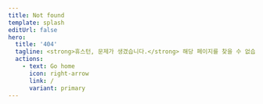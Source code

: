 ```yaml
---
title: Not found
template: splash
editUrl: false
hero:
  title: '404'
  tagline: <strong>휴스턴, 문제가 생겼습니다.</strong> 해당 페이지를 찾을 수 없습니다. URL을 확인하거나 검색창을 사용해 보세요.
  actions:
    - text: Go home
      icon: right-arrow
      link: /
      variant: primary
---
```

